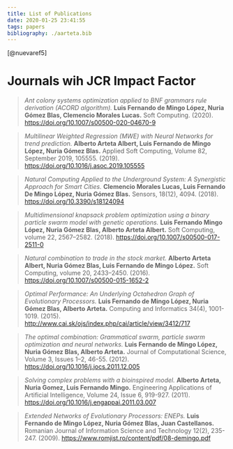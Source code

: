 ```yaml
---
title: List of Publications
date: 2020-01-25 23:41:55
tags: papers
bibliography: ./aarteta.bib
---
```


[@nuevaref5]

# Journals wih JCR Impact Factor

> *Ant colony systems optimization applied to BNF grammars rule derivation (ACORD algorithm).* **Luis Fernando de Mingo López, Nuria Gómez Blas, Clemencio Morales Lucas.** Soft Computing. (2020).
https://doi.org/10.1007/s00500-020-04670-9

> *Multilinear Weighted Regression (MWE) with Neural Networks for trend prediction.* **Alberto Arteta Albert, Luis Fernando de Mingo López, Nuria Gómez Blas.** Applied Soft Computing, Volume 82, September 2019, 105555. (2019).
 https://doi.org/10.1016/j.asoc.2019.105555

> *Natural Computing Applied to the Underground System: A Synergistic Approach for Smart Cities.* **Clemencio Morales Lucas, Luis Fernando De Mingo López, Nuria Gómez Blas.** Sensors, 18(12), 4094. (2018).
https://doi.org/10.3390/s18124094

> *Multidimensional knapsack problem optimization using a binary particle swarm model with genetic operations.* **Luis Fernando Mingo López, Nuria Gómez Blas, Alberto Arteta Albert.** Soft Computing, volume 22, 2567–2582. (2018).
https://doi.org/10.1007/s00500-017-2511-0

> *Natural combination to trade in the stock market.* **Alberto Arteta Albert, Nuria Gómez Blas, Luis Fernando de Mingo López.** Soft Computing, volume 20, 2433–2450. (2016).
https://doi.org/10.1007/s00500-015-1652-2

> *Optimal Performance: An Underlying Octahedron Graph of Evolutionary Processors.* **Luis Fernando de Mingo López, Nuria Gómez Blas, Alberto Arteta.** Computing and Informatics 34(4), 1001-1019. (2015).
http://www.cai.sk/ojs/index.php/cai/article/view/3412/717

> *The optimal combination: Grammatical swarm, particle swarm optimization and neural networks.* **Luis Fernando de Mingo López, Nuria Gómez Blas, Alberto Arteta.** Journal of Computational Science, Volume 3, Issues 1–2, 46-55. (2012).
https://doi.org/10.1016/j.jocs.2011.12.005

> *Solving complex problems with a bioinspired model.* **Alberto Arteta, Nuria Gomez, Luis Fernando Mingo.** Engineering Applications of Artificial Intelligence,
Volume 24, Issue 6, 919-927. (2011).
https://doi.org/10.1016/j.engappai.2011.03.007

> *Extended Networks of Evolutionary Processors: ENEPs.* **Luis Fernando de Mingo López, Nuria Gómez Blas, Juan Castellanos.** Romanian Journal of Information Science and Technology 12(2), 235-247. (2009).
https://www.romjist.ro/content/pdf/08-demingo.pdf
 